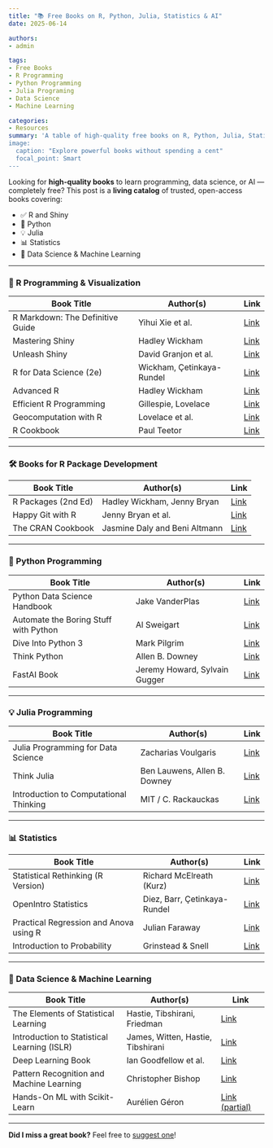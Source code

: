 ```yaml
---
title: "📚 Free Books on R, Python, Julia, Statistics & AI"
date: 2025-06-14

authors: 
- admin

tags: 
- Free Books
- R Programming 
- Python Programming
- Julia Programing
- Data Science
- Machine Learning

categories: 
- Resources
summary: 'A table of high-quality free books on R, Python, Julia, Statistics, and Machine Learning — ideal for students, researchers, and developers.
image:
  caption: "Explore powerful books without spending a cent"
  focal_point: Smart
---
```


Looking for **high-quality books** to learn programming, data science, or AI — completely free? This post is a **living catalog** of trusted, open-access books covering:

- ✅ R and Shiny
- 🐍 Python
- 💡 Julia
- 📊 Statistics
- 🤖 Data Science & Machine Learning

---

### 📘 R Programming & Visualization

| Book Title | Author(s) | Link |
|------------|-----------|------|
| R Markdown: The Definitive Guide | Yihui Xie et al. | [Link](https://bookdown.org/yihui/rmarkdown/) |
| Mastering Shiny | Hadley Wickham | [Link](https://mastering-shiny.org/) |
| Unleash Shiny | David Granjon et al. | [Link](https://unleash-shiny.rinterface.com/) |
| R for Data Science (2e) | Wickham, Çetinkaya-Rundel | [Link](https://r4ds.hadley.nz) |
| Advanced R | Hadley Wickham | [Link](https://adv-r.hadley.nz) |
| Efficient R Programming | Gillespie, Lovelace | [Link](https://csgillespie.github.io/efficientR/) |
| Geocomputation with R | Lovelace et al. | [Link](https://geocompr.robinlovelace.net/) |
| R Cookbook | Paul Teetor | [Link](https://rc2e.com/) |

---

### 🛠️ Books for R Package Development

| Book Title | Author(s) | Link |
|------------|-----------|------|
| R Packages (2nd Ed) | Hadley Wickham, Jenny Bryan | [Link](https://r-pkgs.org/) |
| Happy Git with R | Jenny Bryan et al. | [Link](https://happygitwithr.com/) |
| The CRAN Cookbook | Jasmine Daly and Beni Altmann | [Link](https://contributor.r-project.org/cran-cookbook/) |

---

### 🐍 Python Programming

| Book Title | Author(s) | Link |
|------------|-----------|------|
| Python Data Science Handbook | Jake VanderPlas | [Link](https://jakevdp.github.io/PythonDataScienceHandbook/) |
| Automate the Boring Stuff with Python | Al Sweigart | [Link](https://automatetheboringstuff.com/) |
| Dive Into Python 3 | Mark Pilgrim | [Link](https://diveintopython3.problemsolving.io/) |
| Think Python | Allen B. Downey | [Link](https://greenteapress.com/wp/think-python-2e/) |
| FastAI Book | Jeremy Howard, Sylvain Gugger | [Link](https://book.fast.ai/) |

---

### 💡 Julia Programming

| Book Title | Author(s) | Link |
|------------|-----------|------|
| Julia Programming for Data Science | Zacharias Voulgaris | [Link](https://datasciencejuliahub.github.io/) |
| Think Julia | Ben Lauwens, Allen B. Downey | [Link](https://benlauwens.github.io/ThinkJulia.jl/latest/book.html) |
| Introduction to Computational Thinking | MIT / C. Rackauckas | [Link](https://computationalthinking.mit.edu/) |

---

### 📊 Statistics

| Book Title | Author(s) | Link |
|------------|-----------|------|
| Statistical Rethinking (R Version) | Richard McElreath (Kurz) | [Link](https://bookdown.org/ajkurz/Statistical_Rethinking_recoded/) |
| OpenIntro Statistics | Diez, Barr, Çetinkaya-Rundel | [Link](https://www.openintro.org/book/os/) |
| Practical Regression and Anova using R | Julian Faraway | [Link](https://cran.r-project.org/doc/contrib/Faraway-PRA.pdf) |
| Introduction to Probability | Grinstead & Snell | [Link](https://math.dartmouth.edu/~prob/prob/prob.pdf) |

---

### 🤖 Data Science & Machine Learning

| Book Title | Author(s) | Link |
|------------|-----------|------|
| The Elements of Statistical Learning | Hastie, Tibshirani, Friedman | [Link](https://web.stanford.edu/~hastie/ElemStatLearn/) |
| Introduction to Statistical Learning (ISLR) | James, Witten, Hastie, Tibshirani | [Link](https://www.statlearning.com/) |
| Deep Learning Book | Ian Goodfellow et al. | [Link](https://www.deeplearningbook.org/) |
| Pattern Recognition and Machine Learning | Christopher Bishop | [Link](https://users.isr.ist.utl.pt/~wurmd/Livros/school/Bishop%20-%20Pattern%20Recognition%20And%20Machine%20Learning%20-%20Springer%202006.pdf) |
| Hands-On ML with Scikit-Learn | Aurélien Géron | [Link (partial)](https://github.com/ageron/handson-ml2) |

---

**Did I miss a great book?** Feel free to [suggest one](/contact/)!
